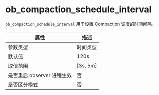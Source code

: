 # ob_compaction_schedule_interval
`ob_compaction_schedule_interval` 用于设置 Compaction 调度的时间间隔。

| 属性 | 描述 |
| --- | --- |
| 参数类型 | 时间类型 |
| 默认值 | 120s |
| 取值范围 | [3s, 5m] |
| 是否重启 observer 进程生效 | 否 |
| 是否区分模式 | 否 |

